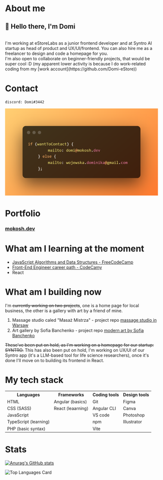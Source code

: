 # About me
<h2>👋 Hello there, I'm Domi</h2>
<br>I'm working at eStoreLabs as a junior frontend developer and at Syntro AI startup as head of product and UX/UI/frontend. You can also hire me as a freelancer to design and code a homepage for you.
<br>I'm also open to collaborate on beginner-friendly projects, that would be super cool :D
(my apparent lower activity is because I do work-related coding from my [work account](https://github.com/Domi-eStore))

# Contact
   
    discord: Domi#3442
 ![Contact info](./contactme.png)
    
# Portfolio
<h3><a href="http://mokosh.dev">mokosh.dev</a></h3>

# What am I learning at the moment
* [JavaScript Algorithms and Data Structures - FreeCodeCamp](https://www.freecodecamp.org/Domi_)
* [Front-End Engineer career path - CodeCamy](https://www.codecademy.com/profiles/the_witch)
* React

# What am I building now
I'm ~~currently working on two projects~~, one is a home page for local business, the other is a gallery with art by a friend of mine.
1) Massage studio caled "Masaż Mistrza" - project repo [massage studio in Warsaw](https://github.com/WitchDevelops/Massage-studio-masaz-mistrza)
2) Art gallery by Sofia Banchenko - project repo [modern art by Sofia Banchenko](https://github.com/WitchDevelops/Artgallery-Sofiadali)

~~These've been put on hold, as I'm working on a homepage for our startup: SYNTRO.~~
This has also been put on hold, I'm working on UX/UI of our Syntro app (it's a LLM-based tool for life science researchers), once it's done I'll move on to building its frontend in React.

# My tech stack
<table>
    <tr>
        <th>Languages</th>
        <th>Frameworks</th>
        <th>Coding tools</th>
        <th>Design tools</th>
    </tr>
    <tr>
        <td>HTML</td>
        <td>Angular (basics)</td>
        <td>Git</td>
        <td>Figma</td>
    </tr>
    <tr>
        <td>CSS (SASS)</td>
        <td>React (leaarning)</td>
        <td>Angular CLI</td>
        <td>Canva</td>
    </tr>
   <tr>
        <td>JavaScript</td>
        <td></td>
        <td>VS code</td>
        <td>Photoshop</td>
   </tr>
    <tr>
        <td>TypeScript (learning)</td>
        <td></td>
        <td>npm</td>
        <td>Illustrator</td>
    </tr>
   <tr>
        <td>PHP (basic syntax)</td>
        <td></td>
        <td>Vite</td>
        <td></td>
    </tr>
    
 </table>


# Stats

[![Anurag's GitHub stats](https://github-readme-stats.vercel.app/api?username=WitchDevelops&count_private=true&show_icons=true&theme=transparent)](https://github.com/WitchDevelops/github-readme-stats)

![Top Languages Card](https://github-readme-stats.vercel.app/api/top-langs/?username=WitchDevelops&layout=compact&theme=transparent)
<!---
WitchDevelops/WitchDevelops is a ✨ special ✨ repository because its `README.md` (this file) appears on your GitHub profile.
You can click the Preview link to take a look at your changes.
--->
